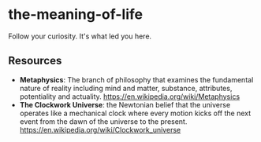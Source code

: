 # the-meaning-of-life

Follow your curiosity. It's what led you here.

## Resources
- **Metaphysics**: The branch of philosophy that examines the fundamental nature of reality including mind and matter, substance, attributes, potentiality and actuality. https://en.wikipedia.org/wiki/Metaphysics
- **The Clockwork Universe**: the Newtonian belief that the universe operates like a mechanical clock where every motion kicks off the next event from the dawn of the universe to the present. https://en.wikipedia.org/wiki/Clockwork_universe
